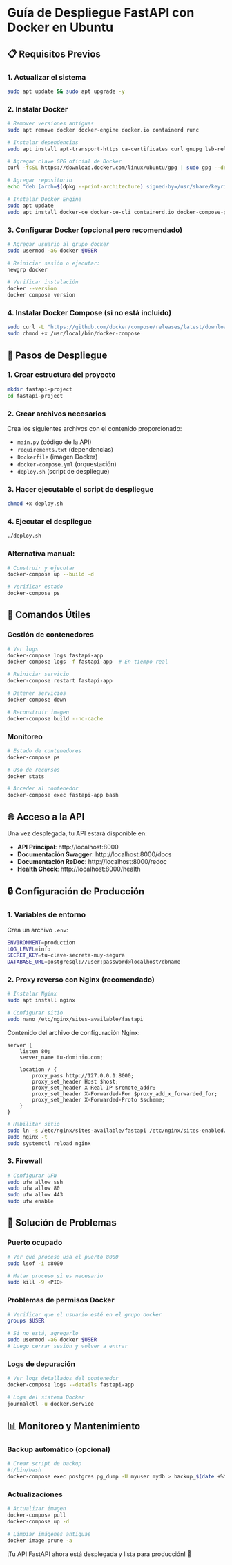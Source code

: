 # Guía de Despliegue FastAPI con Docker en Ubuntu

## 📋 Requisitos Previos

### 1. Actualizar el sistema
```bash
sudo apt update && sudo apt upgrade -y
```

### 2. Instalar Docker
```bash
# Remover versiones antiguas
sudo apt remove docker docker-engine docker.io containerd runc

# Instalar dependencias
sudo apt install apt-transport-https ca-certificates curl gnupg lsb-release

# Agregar clave GPG oficial de Docker
curl -fsSL https://download.docker.com/linux/ubuntu/gpg | sudo gpg --dearmor -o /usr/share/keyrings/docker-archive-keyring.gpg

# Agregar repositorio
echo "deb [arch=$(dpkg --print-architecture) signed-by=/usr/share/keyrings/docker-archive-keyring.gpg] https://download.docker.com/linux/ubuntu $(lsb_release -cs) stable" | sudo tee /etc/apt/sources.list.d/docker.list > /dev/null

# Instalar Docker Engine
sudo apt update
sudo apt install docker-ce docker-ce-cli containerd.io docker-compose-plugin
```

### 3. Configurar Docker (opcional pero recomendado)
```bash
# Agregar usuario al grupo docker
sudo usermod -aG docker $USER

# Reiniciar sesión o ejecutar:
newgrp docker

# Verificar instalación
docker --version
docker compose version
```

### 4. Instalar Docker Compose (si no está incluido)
```bash
sudo curl -L "https://github.com/docker/compose/releases/latest/download/docker-compose-$(uname -s)-$(uname -m)" -o /usr/local/bin/docker-compose
sudo chmod +x /usr/local/bin/docker-compose
```

## 🚀 Pasos de Despliegue

### 1. Crear estructura del proyecto
```bash
mkdir fastapi-project
cd fastapi-project
```

### 2. Crear archivos necesarios
Crea los siguientes archivos con el contenido proporcionado:
- `main.py` (código de la API)
- `requirements.txt` (dependencias)
- `Dockerfile` (imagen Docker)
- `docker-compose.yml` (orquestación)
- `deploy.sh` (script de despliegue)

### 3. Hacer ejecutable el script de despliegue
```bash
chmod +x deploy.sh
```

### 4. Ejecutar el despliegue
```bash
./deploy.sh
```

### Alternativa manual:
```bash
# Construir y ejecutar
docker-compose up --build -d

# Verificar estado
docker-compose ps
```

## 🔧 Comandos Útiles

### Gestión de contenedores
```bash
# Ver logs
docker-compose logs fastapi-app
docker-compose logs -f fastapi-app  # En tiempo real

# Reiniciar servicio
docker-compose restart fastapi-app

# Detener servicios
docker-compose down

# Reconstruir imagen
docker-compose build --no-cache
```

### Monitoreo
```bash
# Estado de contenedores
docker-compose ps

# Uso de recursos
docker stats

# Acceder al contenedor
docker-compose exec fastapi-app bash
```

## 🌐 Acceso a la API

Una vez desplegada, tu API estará disponible en:

- **API Principal**: http://localhost:8000
- **Documentación Swagger**: http://localhost:8000/docs
- **Documentación ReDoc**: http://localhost:8000/redoc
- **Health Check**: http://localhost:8000/health

## 🔒 Configuración de Producción

### 1. Variables de entorno
Crea un archivo `.env`:
```bash
ENVIRONMENT=production
LOG_LEVEL=info
SECRET_KEY=tu-clave-secreta-muy-segura
DATABASE_URL=postgresql://user:password@localhost/dbname
```

### 2. Proxy reverso con Nginx (recomendado)
```bash
# Instalar Nginx
sudo apt install nginx

# Configurar sitio
sudo nano /etc/nginx/sites-available/fastapi
```

Contenido del archivo de configuración Nginx:
```nginx
server {
    listen 80;
    server_name tu-dominio.com;

    location / {
        proxy_pass http://127.0.0.1:8000;
        proxy_set_header Host $host;
        proxy_set_header X-Real-IP $remote_addr;
        proxy_set_header X-Forwarded-For $proxy_add_x_forwarded_for;
        proxy_set_header X-Forwarded-Proto $scheme;
    }
}
```

```bash
# Habilitar sitio
sudo ln -s /etc/nginx/sites-available/fastapi /etc/nginx/sites-enabled/
sudo nginx -t
sudo systemctl reload nginx
```

### 3. Firewall
```bash
# Configurar UFW
sudo ufw allow ssh
sudo ufw allow 80
sudo ufw allow 443
sudo ufw enable
```

## 🔧 Solución de Problemas

### Puerto ocupado
```bash
# Ver qué proceso usa el puerto 8000
sudo lsof -i :8000

# Matar proceso si es necesario
sudo kill -9 <PID>
```

### Problemas de permisos Docker
```bash
# Verificar que el usuario esté en el grupo docker
groups $USER

# Si no está, agregarlo
sudo usermod -aG docker $USER
# Luego cerrar sesión y volver a entrar
```

### Logs de depuración
```bash
# Ver logs detallados del contenedor
docker-compose logs --details fastapi-app

# Logs del sistema Docker
journalctl -u docker.service
```

## 📊 Monitoreo y Mantenimiento

### Backup automático (opcional)
```bash
# Crear script de backup
#!/bin/bash
docker-compose exec postgres pg_dump -U myuser mydb > backup_$(date +%Y%m%d_%H%M%S).sql
```

### Actualizaciones
```bash
# Actualizar imagen
docker-compose pull
docker-compose up -d

# Limpiar imágenes antiguas
docker image prune -a
```

¡Tu API FastAPI ahora está desplegada y lista para producción! 🎉